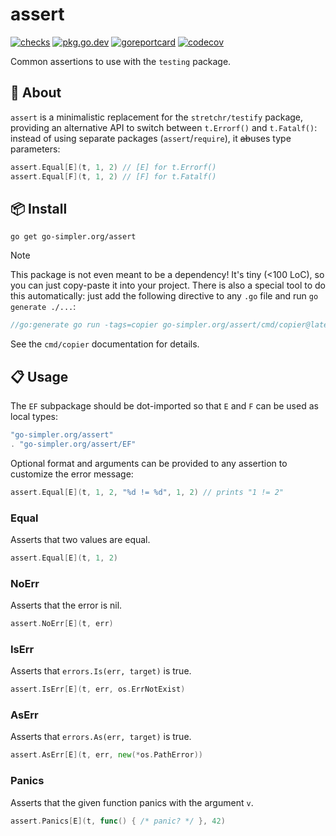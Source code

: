 # assert

[![checks](https://github.com/go-simpler/assert/actions/workflows/checks.yml/badge.svg)](https://github.com/go-simpler/assert/actions/workflows/checks.yml)
[![pkg.go.dev](https://pkg.go.dev/badge/go-simpler.org/assert.svg)](https://pkg.go.dev/go-simpler.org/assert)
[![goreportcard](https://goreportcard.com/badge/go-simpler.org/assert)](https://goreportcard.com/report/go-simpler.org/assert)
[![codecov](https://codecov.io/gh/go-simpler/assert/branch/main/graph/badge.svg)](https://codecov.io/gh/go-simpler/assert)

Common assertions to use with the `testing` package.

## 📌 About

`assert` is a minimalistic replacement for the `stretchr/testify` package,
providing an alternative API to switch between `t.Errorf()` and `t.Fatalf()`:
instead of using separate packages (`assert`/`require`), it ~~ab~~uses type parameters:

```go
assert.Equal[E](t, 1, 2) // [E] for t.Errorf()
assert.Equal[F](t, 1, 2) // [F] for t.Fatalf()
```

## 📦 Install

```shell
go get go-simpler.org/assert
```

> [!note]
> This package is not even meant to be a dependency!
> It's tiny (<100 LoC), so you can just copy-paste it into your project.
> There is also a special tool to do this automatically:
> just add the following directive to any `.go` file and run `go generate ./...`:
> ```go
> //go:generate go run -tags=copier go-simpler.org/assert/cmd/copier@latest
> ```
> See the `cmd/copier` documentation for details.

## 📋 Usage

The `EF` subpackage should be dot-imported so that `E` and `F` can be used as local types:

```go
"go-simpler.org/assert"
. "go-simpler.org/assert/EF"
```

Optional format and arguments can be provided to any assertion to customize the error message:

```go
assert.Equal[E](t, 1, 2, "%d != %d", 1, 2) // prints "1 != 2"
```

### Equal

Asserts that two values are equal.

```go
assert.Equal[E](t, 1, 2)
```

### NoErr

Asserts that the error is nil.

```go
assert.NoErr[E](t, err)
```

### IsErr

Asserts that `errors.Is(err, target)` is true.

```go
assert.IsErr[E](t, err, os.ErrNotExist)
```

### AsErr

Asserts that `errors.As(err, target)` is true.

```go
assert.AsErr[E](t, err, new(*os.PathError))
```

### Panics

Asserts that the given function panics with the argument `v`.

```go
assert.Panics[E](t, func() { /* panic? */ }, 42)
```
